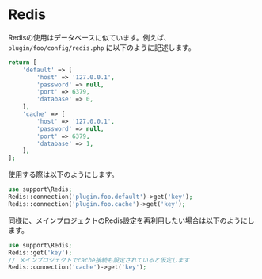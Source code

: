 # Redis
Redisの使用はデータベースに似ています。例えば、`plugin/foo/config/redis.php` に以下のように記述します。
```php
return [
    'default' => [
        'host' => '127.0.0.1',
        'password' => null,
        'port' => 6379,
        'database' => 0,
    ],
    'cache' => [
        'host' => '127.0.0.1',
        'password' => null,
        'port' => 6379,
        'database' => 1,
    ],
];
```

使用する際は以下のようにします。
```php
use support\Redis;
Redis::connection('plugin.foo.default')->get('key');
Redis::connection('plugin.foo.cache')->get('key');
```

同様に、メインプロジェクトのRedis設定を再利用したい場合は以下のようにします。
```php
use support\Redis;
Redis::get('key');
// メインプロジェクトでcache接続も設定されていると仮定します
Redis::connection('cache')->get('key');
```
